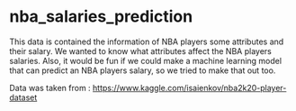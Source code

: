 # nba_salaries_prediction

This data is contained the information of NBA players some attributes and their salary. We wanted to know what attributes affect the NBA players salaries. Also, it would be fun if we could make a machine learning model that can predict an NBA players salary, so we tried to make that out too. 

Data was taken from : https://www.kaggle.com/isaienkov/nba2k20-player-dataset
